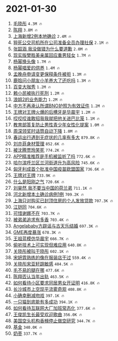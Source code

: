 # 2021-01-30

1. [毛晓彤](https://s.weibo.com/weibo?q=%E6%AF%9B%E6%99%93%E5%BD%A4&Refer=top) `4.3M 🔥`
1. [陈翔](https://s.weibo.com/weibo?q=%E9%99%88%E7%BF%94&Refer=top) `3.8M 🔥`
1. [上海新增2例本地确诊](https://s.weibo.com/weibo?q=%23%E4%B8%8A%E6%B5%B7%E6%96%B0%E5%A2%9E2%E4%BE%8B%E6%9C%AC%E5%9C%B0%E7%A1%AE%E8%AF%8A%23&Refer=top) `2.4M 🔥`
1. [猝死公交司机所在公司准备全员办理社保](https://s.weibo.com/weibo?q=%23%E7%8C%9D%E6%AD%BB%E5%85%AC%E4%BA%A4%E5%8F%B8%E6%9C%BA%E6%89%80%E5%9C%A8%E5%85%AC%E5%8F%B8%E5%87%86%E5%A4%87%E5%85%A8%E5%91%98%E5%8A%9E%E7%90%86%E7%A4%BE%E4%BF%9D%23&Refer=top) `2.1M 🔥`
1. [张韶涵 我没做错为什么要道歉](https://s.weibo.com/weibo?q=%E5%BC%A0%E9%9F%B6%E6%B6%B5%20%E6%88%91%E6%B2%A1%E5%81%9A%E9%94%99%E4%B8%BA%E4%BB%80%E4%B9%88%E8%A6%81%E9%81%93%E6%AD%89&Refer=top) `2.0M 🔥`
1. [现实版樊胜美亲属回应重男轻女](https://s.weibo.com/weibo?q=%23%E7%8E%B0%E5%AE%9E%E7%89%88%E6%A8%8A%E8%83%9C%E7%BE%8E%E4%BA%B2%E5%B1%9E%E5%9B%9E%E5%BA%94%E9%87%8D%E7%94%B7%E8%BD%BB%E5%A5%B3%23&Refer=top) `1.7M 🔥`
1. [杨幂换头像](https://s.weibo.com/weibo?q=%E6%9D%A8%E5%B9%82%E6%8D%A2%E5%A4%B4%E5%83%8F&Refer=top) `1.7M 🔥`
1. [杨幂唱爱的供养](https://s.weibo.com/weibo?q=%23%E6%9D%A8%E5%B9%82%E5%94%B1%E7%88%B1%E7%9A%84%E4%BE%9B%E5%85%BB%23&Refer=top) `1.4M 🔥`
1. [孟晚舟申请变更保释条件被拒](https://s.weibo.com/weibo?q=%23%E5%AD%9F%E6%99%9A%E8%88%9F%E7%94%B3%E8%AF%B7%E5%8F%98%E6%9B%B4%E4%BF%9D%E9%87%8A%E6%9D%A1%E4%BB%B6%E8%A2%AB%E6%8B%92%23&Refer=top) `1.3M 🔥`
1. [鹿晗问小朋友小羊养大了还吃吗](https://s.weibo.com/weibo?q=%23%E9%B9%BF%E6%99%97%E9%97%AE%E5%B0%8F%E6%9C%8B%E5%8F%8B%E5%B0%8F%E7%BE%8A%E5%85%BB%E5%A4%A7%E4%BA%86%E8%BF%98%E5%90%83%E5%90%97%23&Refer=top) `1.3M 🔥`
1. [百变大咖秀](https://s.weibo.com/weibo?q=%E7%99%BE%E5%8F%98%E5%A4%A7%E5%92%96%E7%A7%80&Refer=top) `1.2M 🔥`
1. [赖小民被执行死刑](https://s.weibo.com/weibo?q=%23%E8%B5%96%E5%B0%8F%E6%B0%91%E8%A2%AB%E6%89%A7%E8%A1%8C%E6%AD%BB%E5%88%91%23&Refer=top) `1.2M 🔥`
1. [浪姐2的业务能力](https://s.weibo.com/weibo?q=%E6%B5%AA%E5%A7%902%E7%9A%84%E4%B8%9A%E5%8A%A1%E8%83%BD%E5%8A%9B&Refer=top) `1.2M 🔥`
1. [中方不再承认所谓BNO护照为有效证件](https://s.weibo.com/weibo?q=%23%E4%B8%AD%E6%96%B9%E4%B8%8D%E5%86%8D%E6%89%BF%E8%AE%A4%E6%89%80%E8%B0%93BNO%E6%8A%A4%E7%85%A7%E4%B8%BA%E6%9C%89%E6%95%88%E8%AF%81%E4%BB%B6%23&Refer=top) `1.2M 🔥`
1. [王牌对王牌火爆的后槽牙是华晨宇](https://s.weibo.com/weibo?q=%23%E7%8E%8B%E7%89%8C%E5%AF%B9%E7%8E%8B%E7%89%8C%E7%81%AB%E7%88%86%E7%9A%84%E5%90%8E%E6%A7%BD%E7%89%99%E6%98%AF%E5%8D%8E%E6%99%A8%E5%AE%87%23&Refer=top) `1.2M 🔥`
1. [哎哎哎谁敢招我我就把他关进巴比笼](https://s.weibo.com/weibo?q=%23%E5%93%8E%E5%93%8E%E5%93%8E%E8%B0%81%E6%95%A2%E6%8B%9B%E6%88%91%E6%88%91%E5%B0%B1%E6%8A%8A%E4%BB%96%E5%85%B3%E8%BF%9B%E5%B7%B4%E6%AF%94%E7%AC%BC%23&Refer=top) `1.1M 🔥`
1. [教育部答复防止男性青少年女性化提案](https://s.weibo.com/weibo?q=%23%E6%95%99%E8%82%B2%E9%83%A8%E7%AD%94%E5%A4%8D%E9%98%B2%E6%AD%A2%E7%94%B7%E6%80%A7%E9%9D%92%E5%B0%91%E5%B9%B4%E5%A5%B3%E6%80%A7%E5%8C%96%E6%8F%90%E6%A1%88%23&Refer=top) `1.0M 🔥`
1. [周深领奖时话筒自动下降](https://s.weibo.com/weibo?q=%23%E5%91%A8%E6%B7%B1%E9%A2%86%E5%A5%96%E6%97%B6%E8%AF%9D%E7%AD%92%E8%87%AA%E5%8A%A8%E4%B8%8B%E9%99%8D%23&Refer=top) `1.0M 🔥`
1. [春运出行遇到无症状的几率有多大](https://s.weibo.com/weibo?q=%23%E6%98%A5%E8%BF%90%E5%87%BA%E8%A1%8C%E9%81%87%E5%88%B0%E6%97%A0%E7%97%87%E7%8A%B6%E7%9A%84%E5%87%A0%E7%8E%87%E6%9C%89%E5%A4%9A%E5%A4%A7%23&Refer=top) `879.8K 🔥`
1. [刘亦菲身材管理](https://s.weibo.com/weibo?q=%23%E5%88%98%E4%BA%A6%E8%8F%B2%E8%BA%AB%E6%9D%90%E7%AE%A1%E7%90%86%23&Refer=top) `852.6K 🔥`
1. [被沈腾贾玲笑死](https://s.weibo.com/weibo?q=%E8%A2%AB%E6%B2%88%E8%85%BE%E8%B4%BE%E7%8E%B2%E7%AC%91%E6%AD%BB&Refer=top) `774.2K 🔥`
1. [APP精准推荐是手机被监听了吗](https://s.weibo.com/weibo?q=%23APP%E7%B2%BE%E5%87%86%E6%8E%A8%E8%8D%90%E6%98%AF%E6%89%8B%E6%9C%BA%E8%A2%AB%E7%9B%91%E5%90%AC%E4%BA%86%E5%90%97%23&Refer=top) `772.6K 🔥`
1. [哈尔滨呼兰区兰河街道升为高风险](https://s.weibo.com/weibo?q=%23%E5%93%88%E5%B0%94%E6%BB%A8%E5%91%BC%E5%85%B0%E5%8C%BA%E5%85%B0%E6%B2%B3%E8%A1%97%E9%81%93%E5%8D%87%E4%B8%BA%E9%AB%98%E9%A3%8E%E9%99%A9%23&Refer=top) `745.6K 🔥`
1. [匈牙利成首个批准中国疫苗欧盟国家](https://s.weibo.com/weibo?q=%E5%8C%88%E7%89%99%E5%88%A9%E6%88%90%E9%A6%96%E4%B8%AA%E6%89%B9%E5%87%86%E4%B8%AD%E5%9B%BD%E7%96%AB%E8%8B%97%E6%AC%A7%E7%9B%9F%E5%9B%BD%E5%AE%B6&Refer=top) `736.6K 🔥`
1. [王牌对王牌](https://s.weibo.com/weibo?q=%E7%8E%8B%E7%89%8C%E5%AF%B9%E7%8E%8B%E7%89%8C&Refer=top) `733.9K 🔥`
1. [什么是阳刚之气](https://s.weibo.com/weibo?q=%23%E4%BB%80%E4%B9%88%E6%98%AF%E9%98%B3%E5%88%9A%E4%B9%8B%E6%B0%94%23&Refer=top) `720.6K 🔥`
1. [刘昊然 我不要当中国的荷兰弟](https://s.weibo.com/weibo?q=%E5%88%98%E6%98%8A%E7%84%B6%20%E6%88%91%E4%B8%8D%E8%A6%81%E5%BD%93%E4%B8%AD%E5%9B%BD%E7%9A%84%E8%8D%B7%E5%85%B0%E5%BC%9F&Refer=top) `711.1K 🔥`
1. [河北新增本土确诊病例1例](https://s.weibo.com/weibo?q=%23%E6%B2%B3%E5%8C%97%E6%96%B0%E5%A2%9E%E6%9C%AC%E5%9C%9F%E7%A1%AE%E8%AF%8A%E7%97%85%E4%BE%8B1%E4%BE%8B%23&Refer=top) `709.2K 🔥`
1. [上海只对购买已封顶住房的个人发放贷款](https://s.weibo.com/weibo?q=%E4%B8%8A%E6%B5%B7%E5%8F%AA%E5%AF%B9%E8%B4%AD%E4%B9%B0%E5%B7%B2%E5%B0%81%E9%A1%B6%E4%BD%8F%E6%88%BF%E7%9A%84%E4%B8%AA%E4%BA%BA%E5%8F%91%E6%94%BE%E8%B4%B7%E6%AC%BE&Refer=top) `707.3K 🔥`
1. [江铠同](https://s.weibo.com/weibo?q=%E6%B1%9F%E9%93%A0%E5%90%8C&Refer=top) `704.6K 🔥`
1. [可惜谢娜不在](https://s.weibo.com/weibo?q=%23%E5%8F%AF%E6%83%9C%E8%B0%A2%E5%A8%9C%E4%B8%8D%E5%9C%A8%23&Refer=top) `703.7K 🔥`
1. [被弟弟追求有多香](https://s.weibo.com/weibo?q=%23%E8%A2%AB%E5%BC%9F%E5%BC%9F%E8%BF%BD%E6%B1%82%E6%9C%89%E5%A4%9A%E9%A6%99%23&Refer=top) `703.4K 🔥`
1. [Angelababy方辟谣与古天乐结婚](https://s.weibo.com/weibo?q=%23Angelababy%E6%96%B9%E8%BE%9F%E8%B0%A3%E4%B8%8E%E5%8F%A4%E5%A4%A9%E4%B9%90%E7%BB%93%E5%A9%9A%23&Refer=top) `697.3K 🔥`
1. [GME再度暴涨](https://s.weibo.com/weibo?q=GME%E5%86%8D%E5%BA%A6%E6%9A%B4%E6%B6%A8&Refer=top) `678.3K 🔥`
1. [王祖蓝模仿华晨宇](https://s.weibo.com/weibo?q=%23%E7%8E%8B%E7%A5%96%E8%93%9D%E6%A8%A1%E4%BB%BF%E5%8D%8E%E6%99%A8%E5%AE%87%23&Refer=top) `666.7K 🔥`
1. [偷听技术上可实现但难应用](https://s.weibo.com/weibo?q=%E5%81%B7%E5%90%AC%E6%8A%80%E6%9C%AF%E4%B8%8A%E5%8F%AF%E5%AE%9E%E7%8E%B0%E4%BD%86%E9%9A%BE%E5%BA%94%E7%94%A8&Refer=top) `640.8K 🔥`
1. [关晓彤被叫干晓彤](https://s.weibo.com/weibo?q=%E5%85%B3%E6%99%93%E5%BD%A4%E8%A2%AB%E5%8F%AB%E5%B9%B2%E6%99%93%E5%BD%A4&Refer=top) `602.1K 🔥`
1. [宋妍霏熟练的像在服装店干过](https://s.weibo.com/weibo?q=%23%E5%AE%8B%E5%A6%8D%E9%9C%8F%E7%86%9F%E7%BB%83%E7%9A%84%E5%83%8F%E5%9C%A8%E6%9C%8D%E8%A3%85%E5%BA%97%E5%B9%B2%E8%BF%87%23&Refer=top) `559.4K 🔥`
1. [关晓彤宋亚轩跳敏感](https://s.weibo.com/weibo?q=%23%E5%85%B3%E6%99%93%E5%BD%A4%E5%AE%8B%E4%BA%9A%E8%BD%A9%E8%B7%B3%E6%95%8F%E6%84%9F%23&Refer=top) `484.5K 🔥`
1. [毛不易的腿在哪](https://s.weibo.com/weibo?q=%23%E6%AF%9B%E4%B8%8D%E6%98%93%E7%9A%84%E8%85%BF%E5%9C%A8%E5%93%AA%23&Refer=top) `477.6K 🔥`
1. [陈翔否认当年出轨](https://s.weibo.com/weibo?q=%23%E9%99%88%E7%BF%94%E5%90%A6%E8%AE%A4%E5%BD%93%E5%B9%B4%E5%87%BA%E8%BD%A8%23&Refer=top) `463.5K 🔥`
1. [如何看待小区要求同居男女开证明](https://s.weibo.com/weibo?q=%23%E5%A6%82%E4%BD%95%E7%9C%8B%E5%BE%85%E5%B0%8F%E5%8C%BA%E8%A6%81%E6%B1%82%E5%90%8C%E5%B1%85%E7%94%B7%E5%A5%B3%E5%BC%80%E8%AF%81%E6%98%8E%23&Refer=top) `416.8K 🔥`
1. [长沙城市上空现平流雾奇观](https://s.weibo.com/weibo?q=%23%E9%95%BF%E6%B2%99%E5%9F%8E%E5%B8%82%E4%B8%8A%E7%A9%BA%E7%8E%B0%E5%B9%B3%E6%B5%81%E9%9B%BE%E5%A5%87%E8%A7%82%23&Refer=top) `408.8K 🔥`
1. [小确幸删减吻戏](https://s.weibo.com/weibo?q=%E5%B0%8F%E7%A1%AE%E5%B9%B8%E5%88%A0%E5%87%8F%E5%90%BB%E6%88%8F&Refer=top) `397.1K 🔥`
1. [一只猫到底能有多成功](https://s.weibo.com/weibo?q=%23%E4%B8%80%E5%8F%AA%E7%8C%AB%E5%88%B0%E5%BA%95%E8%83%BD%E6%9C%89%E5%A4%9A%E6%88%90%E5%8A%9F%23&Refer=top) `394.1K 🔥`
1. [如何看待互联网大厂加班常态化](https://s.weibo.com/weibo?q=%E5%A6%82%E4%BD%95%E7%9C%8B%E5%BE%85%E4%BA%92%E8%81%94%E7%BD%91%E5%A4%A7%E5%8E%82%E5%8A%A0%E7%8F%AD%E5%B8%B8%E6%80%81%E5%8C%96&Refer=top) `377.6K 🔥`
1. [王俊凯生长最受欢迎歌曲](https://s.weibo.com/weibo?q=%23%E7%8E%8B%E4%BF%8A%E5%87%AF%E7%94%9F%E9%95%BF%E6%9C%80%E5%8F%97%E6%AC%A2%E8%BF%8E%E6%AD%8C%E6%9B%B2%23&Refer=top) `356.0K 🔥`
1. [美国空头机构香橼停止做空研究](https://s.weibo.com/weibo?q=%23%E7%BE%8E%E5%9B%BD%E7%A9%BA%E5%A4%B4%E6%9C%BA%E6%9E%84%E9%A6%99%E6%A9%BC%E5%81%9C%E6%AD%A2%E5%81%9A%E7%A9%BA%E7%A0%94%E7%A9%B6%23&Refer=top) `344.7K 🔥`
1. [基金](https://s.weibo.com/weibo?q=%E5%9F%BA%E9%87%91&Refer=top) `340.0K 🔥`
1. [奶枣](https://s.weibo.com/weibo?q=%E5%A5%B6%E6%9E%A3&Refer=top) `337.7K 🔥`
